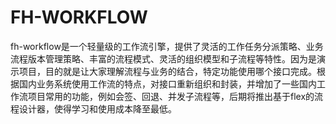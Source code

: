 FH-WORKFLOW
===========

fh-workflow是一个轻量级的工作流引擎，提供了灵活的工作任务分派策略、业务流程版本管理策略、丰富的流程模式、灵活的组织模型和子流程等特性。因为是演示项目，目的就是让大家理解流程与业务的结合，特定功能使用哪个接口完成。根据国内业务系统使用工作流的特点，对接口重新组织和封装，并增加了一些国内工作流项目常用的功能，例如会签、回退、并发子流程等，后期将推出基于flex的流程设计器，使得学习和使用成本降至最低。
